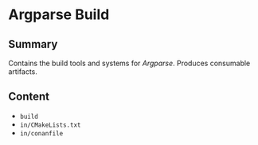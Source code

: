 # Argparse Build

## Summary

Contains the build tools and systems for 
*Argparse*. Produces consumable artifacts.

## Content

- `build`
- `in/CMakeLists.txt`
- `in/conanfile`

